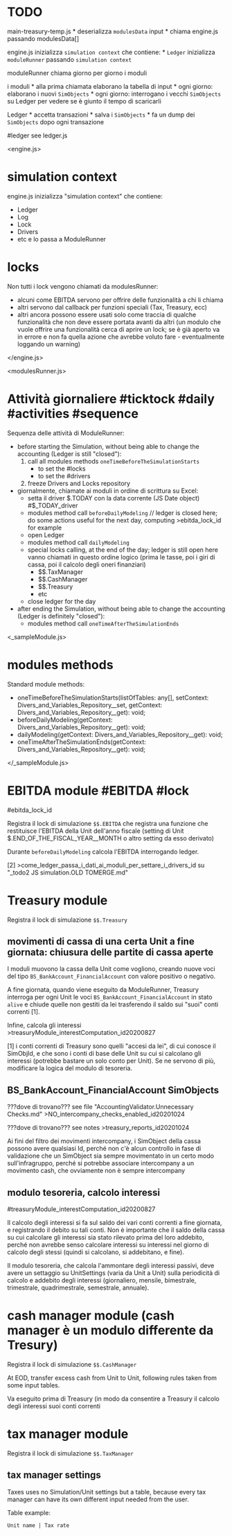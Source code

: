 # TODO

main-treasury-temp.js
    * deserializza `modulesData` input
    * chiama engine.js passando modulesData[]

engine.js
    inizializza `simulation context` che contiene:
    * `Ledger`
    inizializza `moduleRunner` passando `simulation context`

moduleRunner
    chiama giorno per giorno i moduli

i moduli
    * alla prima chiamata elaborano la tabella di input
    * ogni giorno: elaborano i nuovi `SimObjects`
    * ogni giorno: interrogano i vecchi `SimObjects` su Ledger per vedere se è giunto il tempo di scaricarli

Ledger
    * accetta transazioni
    * salva i `SimObjects`
    * fa un dump dei `SimObjects` dopo ogni transazione












<vault>
#ledger   see ledger.js
</vault>


<engine.js>

# simulation context

engine.js inizializza "simulation context" che contiene:
* Ledger
* Log
* Lock
* Drivers
* etc
e lo passa a ModuleRunner


# locks

Non tutti i lock vengono chiamati da modulesRunner:
* alcuni come EBITDA servono per offrire delle funzionalità a chi li chiama
* altri servono dal callback per funzioni speciali (Tax, Treasury, ecc)
* altri ancora possono essere usati solo come traccia di qualche funzionalità che non deve essere portata avanti da altri (un modulo che vuole offrire una funzionalità cerca di aprire un lock; se è già aperto va in errore e non fa quella azione che avrebbe voluto fare - eventualmente loggando un warning)

</engine.js>


<modulesRunner.js>

# Attività giornaliere  #ticktock #daily #activities #sequence

Sequenza delle attività di ModuleRunner:
* before starting the Simulation, without being able to change the accounting (Ledger is still "closed"):
    1) call all modules methods `oneTimeBeforeTheSimulationStarts`
       * to set the #locks
       * to set the #drivers
    2) freeze Drivers and Locks repository
* giornalmente, chiamate ai moduli in ordine di scrittura su Excel:
    * setta il driver $.TODAY con la data corrente (JS Date object)  #$_TODAY_driver
    * modules method call `beforeDailyModeling` // ledger is closed here; do some actions useful for the next day, computing >ebitda_lock_id for example
    * open Ledger
    * modules method call `dailyModeling`
    * special locks calling, at the end of the day; ledger is still open here
        vanno chiamati in questo ordine logico (prima le tasse, poi i giri di cassa, poi il calcolo degli oneri finanziari)
		* $$.TaxManager
		* $$.CashManager
		* $$.Treasury
		* etc
    * close ledger for the day
* after ending the Simulation, without being able to change the accounting (Ledger is definitely "closed"):
    * modules method call `oneTimeAfterTheSimulationEnds`

</modulerunner>


<_sampleModule.js>

# modules methods

Standard module methods:
* oneTimeBeforeTheSimulationStarts(listOfTables: any[], setContext: Divers_and_Variables_Repository__set, getContext: Divers_and_Variables_Repository__get): void;
* beforeDailyModeling(getContext: Divers_and_Variables_Repository__get): void;
* dailyModeling(getContext: Divers_and_Variables_Repository__get): void;
* oneTimeAfterTheSimulationEnds(getContext: Divers_and_Variables_Repository__get): void;

</_sampleModule.js>


<modules and locks>

# EBITDA module #EBITDA #lock
#ebitda_lock_id

Registra il lock di simulazione `$$.EBITDA` che registra una funzione che restituisce l'EBITDA della Unit dell'anno fiscale (setting di Unit $.END_OF_THE_FISCAL_YEAR__MONTH o altro setting da esso derivato)

Durante `beforeDailyModeling` calcola l'EBITDA interrogando ledger.

[2] >come_ledger_passa_i_dati_ai_moduli_per_settare_i_drivers_id su "_todo2 JS simulation.OLD TOMERGE.md"


# Treasury module

Registra il lock di simulazione `$$.Treasury`

## movimenti di cassa di una certa Unit a fine giornata: chiusura delle partite di cassa aperte

I moduli muovono la cassa della Unit come vogliono, creando nuove voci del tipo `BS_BankAccount_FinancialAccount` con valore positivo o negativo.

A fine giornata, quando viene eseguito da ModuleRunner, Treasury interroga per ogni Unit le voci `BS_BankAccount_FinancialAccount` in stato `alive` e chiude quelle non gestiti da lei trasferendo il saldo sui "suoi" conti correnti [1].

Infine, calcola gli interessi >treasuryModule_interestComputation_id20200827

[1] i conti correnti di Treasury sono quelli "accesi da lei", di cui conosce il SimObjId, e che sono i conti di base delle Unit su cui si calcolano gli interessi (potrebbe bastare un solo conto per Unit). Se ne servono di più, modificare la logica del modulo di tesoreria.

## BS_BankAccount_FinancialAccount SimObjects

???dove di trovano??? see file "AccountingValidator.Unnecessary Checks.md" >NO_intercompany_checks_enabled_id20201024

???dove di trovano??? see notes >treasury_reports_id20201024

Ai fini del filtro dei movimenti intercompany, i SimObject della cassa possono avere qualsiasi Id, perché non c'è alcun controllo in fase di validazione che un SimObject sia sempre movimentato in un certo modo sull'infragruppo, perché si potrebbe associare intercompany a un movimento cash, che ovviamente non è sempre intercompany

## modulo tesoreria, calcolo interessi
#treasuryModule_interestComputation_id20200827

Il calcolo degli interessi si fa sul saldo dei vari conti correnti a fine giornata, e registrando il debito su tali conti.
Non è importante che il saldo della cassa su cui calcolare gli interessi sia stato rilevato prima del loro addebito, perché non avrebbe senso calcolare interessi su interessi nel giorno di calcolo degli stessi (quindi si calcolano, si addebitano, e fine).

Il modulo tesoreria, che calcola l'ammontare degli interessi passivi, deve avere un settaggio su UnitSettings (varia da Unit a Unit) sulla periodicità di calcolo e addebito degli interessi (giornaliero, mensile, bimestrale, trimestrale, quadrimestrale, semestrale, annuale).


# cash manager module (cash manager è un modulo differente da Tresury)

Registra il lock di simulazione `$$.CashManager`

At EOD, transfer excess cash from Unit to Unit, following rules taken from some input tables.

Va eseguito prima di Treasury (in modo da consentire a Treasury il calcolo degli interessi suoi conti correnti


# tax manager module

Registra il lock di simulazione `$$.TaxManager`

## tax manager settings

Taxes uses no Simulation/Unit settings but a table, because every tax manager can have its own different input needed from the user.

Table example:

    Unit name | Tax rate
